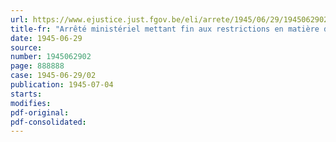 ```yaml
---
url: https://www.ejustice.just.fgov.be/eli/arrete/1945/06/29/1945062902/justel
title-fr: "Arrêté ministériel mettant fin aux restrictions en matière de vols de pigeons"
date: 1945-06-29
source:
number: 1945062902
page: 888888
case: 1945-06-29/02
publication: 1945-07-04
starts:
modifies:
pdf-original:
pdf-consolidated:
---
```


